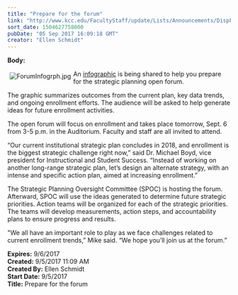```yaml
---
title: "​Prepare for the forum"
link: "http://www.kcc.edu/FacultyStaff/update/Lists/Announcements/DispForm.aspx?ID=2502"
sort_date: 1504627758000
pubDate: "05 Sep 2017 16:09:18 GMT"
creator: "Ellen Schmidt"
---
```


<div><b>Body:</b> <div class="ExternalClass41226D09D9414DF0A82AD5A5215E5DCC"><p><a href="/FacultyStaff/update/Documents/ForumInfographic2017.pdf"><img alt="ForumInfogrph.jpg" src="/FacultyStaff/update/Documents/ForumInfogrph.jpg" style="vertical-align:auto;float:left;margin:5px" /></a>An <a href="/FacultyStaff/update/Documents/ForumInfographic2017.pdf">infographic</a> is being shared to help you prepare for the strategic planning open forum.</p>
<p>The graphic summarizes outcomes from the current plan, key data trends, and ongoing enrollment efforts. The audience will be asked to help generate ideas for future enrollment activities.</p>
<p>The open forum will focus on enrollment and takes place tomorrow, Sept. 6 from 3-5 p.m. in the Auditorium. Faculty and staff are all invited to attend.</p>
<p>“Our current institutional strategic plan concludes in 2018, and enrollment is the biggest strategic challenge right now,” said Dr. Michael Boyd, vice president for Instructional and Student Success. “Instead of working on another long-range strategic plan, let’s design an alternate strategy, with an intense and specific action plan, aimed at increasing enrollment.” </p>
<p>The Strategic Planning Oversight Committee (SPOC) is hosting the forum. Afterward, SPOC will use the ideas generated to determine future strategic priorities. Action teams will be organized for each of the strategic priorities. The teams will develop measurements, action steps, and accountability plans to ensure progress and results.</p>
<p>&quot;We all have an important role to play as we face challenges related to current enrollment trends,” Mike said. “We hope you’ll join us at the forum.” </p></div></div>
<div><b>Expires:</b> 9/6/2017</div>
<div><b>Created:</b> 9/5/2017 11:09 AM</div>
<div><b>Created By:</b> Ellen Schmidt</div>
<div><b>Start Date:</b> 9/5/2017</div>
<div><b>Title:</b> ​Prepare for the forum</div>
